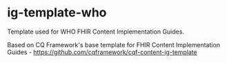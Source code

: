 # ig-template-who
Template used for WHO FHIR Content Implementation Guides.

Based on CQ Framework's base template for FHIR Content Implementation Guides - https://github.com/cqframework/cqf-content-ig-template
